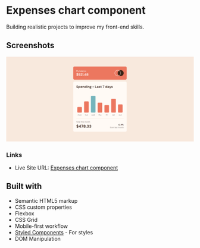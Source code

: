 # Expenses chart component

Building realistic projects to improve my front-end skills.

## Screenshots

![](screenshots/ss-desktop.png)

### Links

- Live Site URL: [Expenses chart component](https://expenses-chart-c0mponent.netlify.app/)

## Built with

- Semantic HTML5 markup
- CSS custom properties
- Flexbox
- CSS Grid
- Mobile-first workflow
- [Styled Components](https://styled-components.com/) - For styles
- DOM Manipulation
